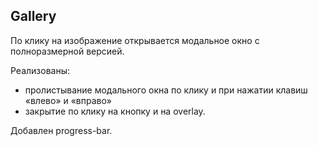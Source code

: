 ## Gallery

По клику на изображение открывается модальное окно с полноразмерной версией.

Реализованы:

- пролистывание модального окна по клику и при нажатии клавиш «влево» и «вправо»
- закрытие по клику на кнопку и на overlay.

Добавлен progress-bar.
